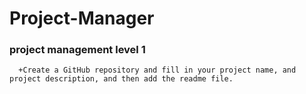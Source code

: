 # Project-Manager
### project management level 1

      +Create a GitHub repository and fill in your project name, and project description, and then add the readme file.

